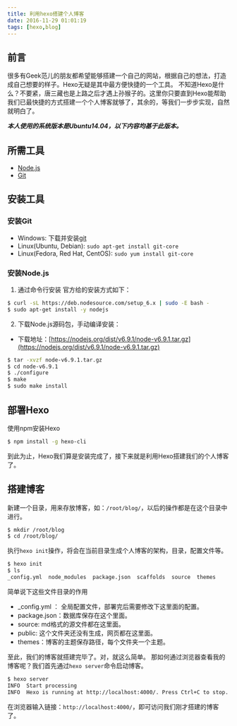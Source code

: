 ```yaml
---
title: 利用hexo搭建个人博客
date: 2016-11-29 01:01:19
tags: [hexo,blog]
---
```


## 前言

很多有Geek范儿的朋友都希望能够搭建一个自己的网站，根据自己的想法，打造成自己想要的样子。Hexo无疑是其中最方便快捷的一个工具。
不知道Hexo是什么？不要紧，唐三藏也是上路之后才遇上孙猴子的。这里你只要直到Hexo能帮助我们已最快捷的方式搭建一个个人博客就够了，其余的，等我们一步步实现，自然就明白了。

<!--more-->

***本人使用的系统版本是Ubuntu14.04，以下内容均基于此版本。***

## 所需工具

- [Node.js](http://nodejs.org/)
- [Git](http://git-scm.com/)


## 安装工具

### 安装Git

- Windows: 下载并安装[git](https://git-scm.com/download/win)
- Linux(Ubuntu, Debian): `sudo apt-get install git-core`
- Linux(Fedora, Red Hat, CentOS): `sudo yum install git-core`

### 安装Node.js

1. 通过命令行安装
官方给的安装方式如下：

```bash
$ curl -sL https://deb.nodesource.com/setup_6.x | sudo -E bash -
$ sudo apt-get install -y nodejs
```

2. 下载Node.js源码包，手动编译安装：

- 下载地址：[https://nodejs.org/dist/v6.9.1/node-v6.9.1.tar.gz](https://nodejs.org/dist/v6.9.1/node-v6.9.1.tar.gz)

```bash
$ tar -xvzf node-v6.9.1.tar.gz
$ cd node-v6.9.1
$ ./configure
$ make
$ sudo make install
```
## 部署Hexo

使用npm安装Hexo

```bash
$ npm install -g hexo-cli
```

到此为止，Hexo我们算是安装完成了，接下来就是利用Hexo搭建我们的个人博客了。

## 搭建博客

新建一个目录，用来存放博客，如：`/root/blog/`，以后的操作都是在这个目录中进行。

```bash
$ mkdir /root/blog
$ cd /root/blog/
```

执行`hexo init`操作，将会在当前目录生成个人博客的架构，目录，配置文件等。

```bash
$ hexo init
$ ls
_config.yml  node_modules  package.json  scaffolds  source  themes
```

简单说下这些文件目录的作用

- _config.yml ： 全局配置文件，部署完后需要修改下这里面的配置。
- package.json：数据库保存在这个里面。
- source: md格式的源文件都在这里面。
- public: 这个文件夹还没有生成，网页都在这里面。
- themes：博客的主题保存路径，每个文件夹一个主题。

至此，我们的博客就搭建完毕了。对，就这么简单。
那如何通过浏览器查看我的博客呢？我们首先通过`hexo server`命令启动博客。

```bash
$ hexo server
INFO  Start processing
INFO  Hexo is running at http://localhost:4000/. Press Ctrl+C to stop.
```

在浏览器输入链接：`http://localhost:4000/`，即可访问我们刚才搭建的博客了。
